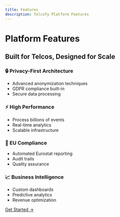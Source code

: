 ```yaml
---
title: Features
description: Telcofy Platform Features
---
```


# Platform Features

## Built for Telcos, Designed for Scale

### 🔒 Privacy-First Architecture
- Advanced anonymization techniques
- GDPR compliance built-in
- Secure data processing

### ⚡ High Performance
- Process billions of events
- Real-time analytics
- Scalable infrastructure

### 🎯 EU Compliance
- Automated Eurostat reporting
- Audit trails
- Quality assurance

### 📈 Business Intelligence
- Custom dashboards
- Predictive analytics
- Revenue optimization

[Get Started →](/docs)
